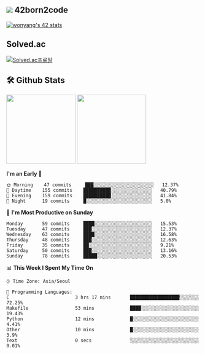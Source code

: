 
## <img src="https://img.shields.io/badge/-000000?style=flat&logo=42&logoColor=white"> 42born2code
[![wonyang's 42 stats](https://badge42.vercel.app/api/v2/cl5nhe5b6007809kydha7ht42/stats?cursusId=21&coalitionId=88)](https://profile.intra.42.fr/users/wonyang)

## Solved.ac
[![Solved.ac프로필](http://mazassumnida.wtf/api/v2/generate_badge?boj=bennyws)](https://solved.ac/bennyws)

## 🛠️ Github Stats
<p>
  <img height="180em" src="https://github-readme-stats-veggie-garden.vercel.app/api?username=gemstoneyang&show_icons=true&include_all_commits=true&bg_color=30,e96443,904e95&title_color=fff&text_color=fff">
  <img height="180em" src="https://github-readme-stats-veggie-garden.vercel.app/api/top-langs/?username=gemstoneyang&layout=compact&bg_color=30,e96443,904e95&title_color=fff&text_color=fff">
</p>

<!--START_SECTION:waka-->
**I'm an Early 🐤** 

```text
🌞 Morning    47 commits     ███░░░░░░░░░░░░░░░░░░░░░░   12.37% 
🌆 Daytime    155 commits    ██████████░░░░░░░░░░░░░░░   40.79% 
🌃 Evening    159 commits    ██████████░░░░░░░░░░░░░░░   41.84% 
🌙 Night      19 commits     █░░░░░░░░░░░░░░░░░░░░░░░░   5.0%

```
📅 **I'm Most Productive on Sunday** 

```text
Monday       59 commits     ████░░░░░░░░░░░░░░░░░░░░░   15.53% 
Tuesday      47 commits     ███░░░░░░░░░░░░░░░░░░░░░░   12.37% 
Wednesday    63 commits     ████░░░░░░░░░░░░░░░░░░░░░   16.58% 
Thursday     48 commits     ███░░░░░░░░░░░░░░░░░░░░░░   12.63% 
Friday       35 commits     ██░░░░░░░░░░░░░░░░░░░░░░░   9.21% 
Saturday     50 commits     ███░░░░░░░░░░░░░░░░░░░░░░   13.16% 
Sunday       78 commits     █████░░░░░░░░░░░░░░░░░░░░   20.53%

```


📊 **This Week I Spent My Time On** 

```text
⌚︎ Time Zone: Asia/Seoul

💬 Programming Languages: 
C                        3 hrs 17 mins       ██████████████████░░░░░░░   72.25% 
Makefile                 53 mins             ████░░░░░░░░░░░░░░░░░░░░░   19.43% 
Python                   12 mins             █░░░░░░░░░░░░░░░░░░░░░░░░   4.41% 
Other                    10 mins             █░░░░░░░░░░░░░░░░░░░░░░░░   3.9% 
Text                     0 secs              ░░░░░░░░░░░░░░░░░░░░░░░░░   0.01%

```


<!--END_SECTION:waka-->
